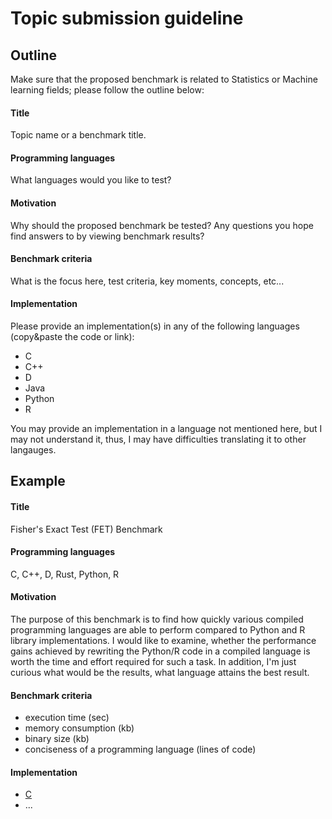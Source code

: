 # Topic submission guideline

## Outline
Make sure that the proposed benchmark is related to Statistics or Machine learning fields; please follow the outline below:

#### Title

Topic name or a benchmark title.

#### Programming languages

What languages would you like to test? 

#### Motivation 

Why should the proposed benchmark be tested? Any questions you hope find answers to by viewing benchmark results?

#### Benchmark criteria 

What is the focus here, test criteria, key moments, concepts, etc...

#### Implementation

Please provide an implementation(s) in any of the following languages (copy&paste the code or link):
* C
* C++
* D
* Java
* Python
* R

You may provide an implementation in a language not mentioned here, but I may not understand it, thus, I may have difficulties translating it to other langauges.

## Example

#### Title

Fisher's Exact Test (FET) Benchmark

#### Programming languages 

C, C++, D, Rust, Python, R

#### Motivation

The purpose of this benchmark is to find how quickly various compiled programming languages are able to perform compared to Python and R library implementations. I would like to examine, whether the performance gains achieved by rewriting the Python/R code in a compiled language is worth the time and effort required for such a task. In addition, I'm just curious what would be the results, what language attains the best result.  

#### Benchmark criteria 

* execution time (sec)
* memory consumption (kb)
* binary size (kb)
* conciseness of a programming language (lines of code)

#### Implementation

* [C](fishers-exact-test/c/cfet.c)
* ...



